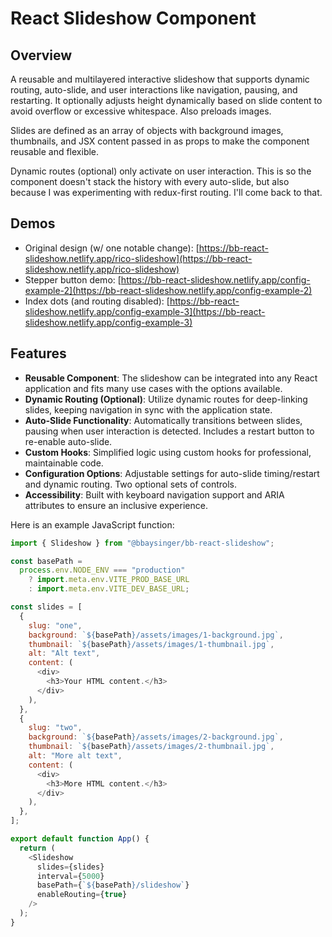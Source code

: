 # React Slideshow Component

## Overview


A reusable and multilayered interactive slideshow that supports dynamic routing, auto-slide, and user interactions like navigation, pausing, and restarting. It optionally adjusts height dynamically based on slide content to avoid overflow or excessive whitespace. Also preloads images.

Slides are defined as an array of objects with background images, thumbnails, and JSX content passed in as props to make the component reusable and flexible.

Dynamic routes (optional) only activate on user interaction. This is so the component doesn't stack the history with every auto-slide, but also because I was experimenting with redux-first routing. I'll come back to that.

## Demos

- Original design (w/ one notable change):
 [https://bb-react-slideshow.netlify.app/rico-slideshow](https://bb-react-slideshow.netlify.app/rico-slideshow)
- Stepper button demo:
 [https://bb-react-slideshow.netlify.app/config-example-2](https://bb-react-slideshow.netlify.app/config-example-2)
- Index dots (and routing disabled):
 [https://bb-react-slideshow.netlify.app/config-example-3](https://bb-react-slideshow.netlify.app/config-example-3)

## Features

- **Reusable Component**: The slideshow can be integrated into any React application and fits many use cases with the options available.
- **Dynamic Routing (Optional)**: Utilize dynamic routes for deep-linking slides, keeping navigation in sync with the application state.
- **Auto-Slide Functionality**: Automatically transitions between slides, pausing when user interaction is detected. Includes a restart button to re-enable auto-slide.
- **Custom Hooks**: Simplified logic using custom hooks for professional, maintainable code.
- **Configuration Options**: Adjustable settings for auto-slide timing/restart and dynamic routing. Two optional sets of controls.
- **Accessibility**: Built with keyboard navigation support and ARIA attributes to ensure an inclusive experience.

Here is an example JavaScript function:

```javascript
import { Slideshow } from "@bbaysinger/bb-react-slideshow";

const basePath =
  process.env.NODE_ENV === "production"
    ? import.meta.env.VITE_PROD_BASE_URL
    : import.meta.env.VITE_DEV_BASE_URL;

const slides = [
  {
    slug: "one",
    background: `${basePath}/assets/images/1-background.jpg`,
    thumbnail: `${basePath}/assets/images/1-thumbnail.jpg`,
    alt: "Alt text",
    content: (
      <div>
        <h3>Your HTML content.</h3>
      </div>
    ),
  },
  {
    slug: "two",
    background: `${basePath}/assets/images/2-background.jpg`,
    thumbnail: `${basePath}/assets/images/2-thumbnail.jpg`,
    alt: "More alt text",
    content: (
      <div>
        <h3>More HTML content.</h3>
      </div>
    ),
  },
];

export default function App() {
  return (
    <Slideshow
      slides={slides}
      interval={5000}
      basePath={`${basePath}/slideshow`}
      enableRouting={true}
    />
  );
}
```
